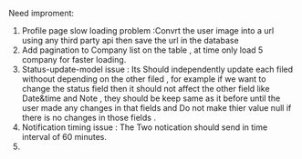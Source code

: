Need improment:

1. Profile page slow loading problem :Convrt the user image into a url using any third party api then save the url in the database 
2. Add pagination to Company list on the table , at time only load 5 company for faster loading.
3. Status-update-model issue : Its Should independently update each filed withoout depending on the other filed , for example if we want to change the status field then it should not affect the other field like Date&time and Note , they should be keep same as it before until the user made any  changes in that fields and Do not make thier value null if there is no changes in those fields .
4. Notification timing issue :  The Two notication should send in time interval of 60 minutes.
5. 
